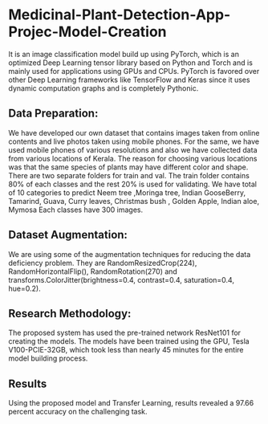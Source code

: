 # Medicinal-Plant-Detection-App-Projec-Model-Creation
It is an image classification model build up using PyTorch, which is an optimized Deep Learning tensor library based on Python and Torch and is mainly used for applications using GPUs and CPUs.
PyTorch is favored over other Deep Learning frameworks like TensorFlow and Keras since it uses dynamic computation graphs and is completely Pythonic.

## Data Preparation:
We have developed our own dataset that contains images taken from online contents and live photos taken using mobile phones.
For the same, we have used mobile phones of various resolutions and also we have collected data from various locations of Kerala.
The reason for choosing various locations was that the same species of plants may have different color and shape.
There are two separate folders for train and val. The train folder contains 80% of each classes and the rest 20% is used for validating.
We have total of 10 categories to predict Neem tree ,Moringa tree, Indian GooseBerry, Tamarind, Guava, Curry leaves, Christmas bush , Golden Apple, Indian aloe, Mymosa
Each classes have 300 images.

## Dataset Augmentation:
We are using some of the augmentation techniques for reducing the data deficiency problem. They are RandomResizedCrop(224), RandomHorizontalFlip(), RandomRotation(270) and
transforms.ColorJitter(brightness=0.4, contrast=0.4, saturation=0.4, hue=0.2).

## Research Methodology:
The proposed system has used the pre-trained network ResNet101 for creating the models.
The models have been trained using the GPU, Tesla V100-PCIE-32GB, which took less than nearly 45 minutes for the entire model building process.

## Results
Using the proposed model and Transfer Learning, results revealed a 97.66 percent accuracy on the challenging task.
